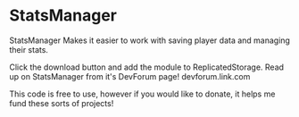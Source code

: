 # StatsManager
StatsManager Makes it easier to work with saving player data and managing their stats.

Click the download button and add the module to ReplicatedStorage. Read up on StatsManager from it's DevForum page!
devforum.link.com

This code is free to use, however if you would like to donate, it helps me fund these sorts of projects!
